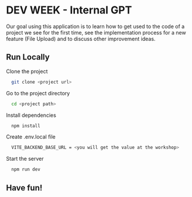 
# DEV WEEK - Internal GPT

Our goal using this application is to learn how to get used to the code of a project we see for the first time, see the implementation process for a new feature (File Upload) and to discuss other improvement ideas.
## Run Locally

Clone the project

```bash
  git clone <project url>
```

Go to the project directory

```bash
  cd <project path>
```

Install dependencies

```bash
  npm install
```

Create .env.local file

```bash
  VITE_BACKEND_BASE_URL = <you will get the value at the workshop>
```

Start the server

```bash
  npm run dev
```
## Have fun!
    